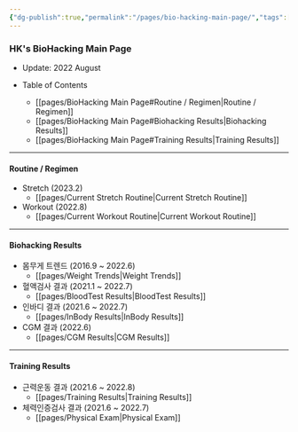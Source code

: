 ```yaml
---
{"dg-publish":true,"permalink":"/pages/bio-hacking-main-page/","tags":["gardenEntry"]}
---
```



### HK's BioHacking Main Page

- Update: 2022 August


- Table of Contents
	- [[pages/BioHacking Main Page#Routine / Regimen\|Routine / Regimen]]
	- [[pages/BioHacking Main Page#Biohacking Results\|Biohacking Results]]
	- [[pages/BioHacking Main Page#Training Results\|Training Results]]


<div style="page-break-after: always;"></div>

---

#### Routine / Regimen
- Stretch (2023.2)
	- [[pages/Current Stretch Routine\|Current Stretch Routine]]
- Workout (2022.8)
	- [[pages/Current Workout Routine\|Current Workout Routine]]



<div style="page-break-after: always;"></div>

---


#### Biohacking Results
- 몸무게 트렌드 (2016.9 ~ 2022.6)
	- [[pages/Weight Trends\|Weight Trends]]
- 혈액검사 결과 (2021.1 ~ 2022.7)
	- [[pages/BloodTest Results\|BloodTest Results]]
- 인바디 결과 (2021.6 ~ 2022.7)
	- [[pages/InBody Results\|InBody Results]]
- CGM 결과 (2022.6)
	- [[pages/CGM Results\|CGM Results]]


<div style="page-break-after: always;"></div>

---

#### Training Results
- 근력운동 결과 (2021.6 ~ 2022.8)
	- [[pages/Training Results\|Training Results]]
- 체력인증검사 결과 (2021.6 ~ 2022.7)
	- [[pages/Physical Exam\|Physical Exam]]

